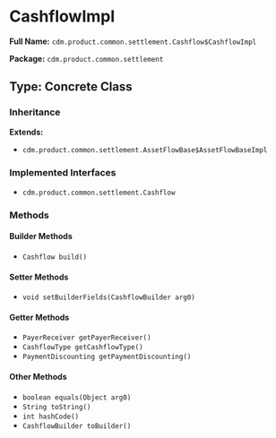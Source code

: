 # CashflowImpl

**Full Name:** `cdm.product.common.settlement.Cashflow$CashflowImpl`

**Package:** `cdm.product.common.settlement`

## Type: Concrete Class

### Inheritance

**Extends:**
- `cdm.product.common.settlement.AssetFlowBase$AssetFlowBaseImpl`

### Implemented Interfaces

- `cdm.product.common.settlement.Cashflow`

### Methods

#### Builder Methods

- `Cashflow build()`

#### Setter Methods

- `void setBuilderFields(CashflowBuilder arg0)`

#### Getter Methods

- `PayerReceiver getPayerReceiver()`
- `CashflowType getCashflowType()`
- `PaymentDiscounting getPaymentDiscounting()`

#### Other Methods

- `boolean equals(Object arg0)`
- `String toString()`
- `int hashCode()`
- `CashflowBuilder toBuilder()`


